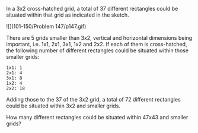 In a 3x2 cross-hatched grid, a total of 37 different rectangles could be situated
within that grid as indicated in the sketch.

![](101-150/Problem 147/p147.gif)

There are 5 grids smaller than 3x2, vertical and horizontal dimensions being important,
i.e. 1x1, 2x1, 3x1, 1x2 and 2x2. If each of them is cross-hatched, the following number
of different rectangles could be situated within those smaller grids:

	1x1: 1
	2x1: 4
	3x1: 8
	1x2: 4
	2x2: 18

Adding those to the 37 of the 3x2 grid, a total of 72 different rectangles could
be situated within 3x2 and smaller grids.

How many different rectangles could be situated within 47x43 and smaller grids?
